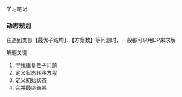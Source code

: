学习笔记

### 动态规划

在遇到类似【最优子结构】、【方案数】等问题时，一般都可以用DP来求解

解题关键

1. 寻找重复性子问题
2. 定义状态转移方程
3. 定义初始状态
4. 合并最终结果